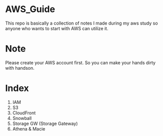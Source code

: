 # AWS_Guide  
This repo is basically a collection of notes I made during my aws study so anyone who wants to start with AWS can utilize it.

# Note  
Please create your AWS account first. So you can make your hands dirty with handson.

# Index
1. IAM
2. S3
3. CloudFront
4. Snowball
5. Storage GW (Storage Gateway)
6. Athena & Macie
